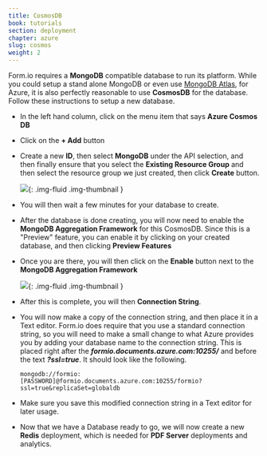 ```yaml
---
title: CosmosDB
book: tutorials
section: deployment
chapter: azure
slug: cosmos
weight: 2
---
```

Form.io requires a **MongoDB** compatible database to run its platform. While you could setup a stand alone MongoDB or even use [MongoDB Atlas](https://cloud.mongodb.com), for Azure, it is also perfectly reasonable to use **CosmosDB** for the database. Follow these instructions to setup a new database.

 - In the left hand column, click on the menu item that says **Azure Cosmos DB**
 - Click on the **+ Add** button
 - Create a new **ID**, then select **MongoDB** under the API selection, and then finally ensure that you select the **Existing Resource Group** and then select the resource group we just created, then click **Create** button.
   
   ![](/assets/img/integrations/azure/cosmos-create.png){: .img-fluid .img-thumbnail }
   
 - You will then wait a few minutes for your database to create.
 - After the database is done creating, you will now need to enable the **MongoDB Aggregation Framework** for this CosmosDB. Since this is a "Preview" feature, you can enable it by clicking on your created database, and then clicking **Preview Features**
 - Once you are there, you will then click on the **Enable** button next to the **MongoDB Aggregation Framework**
 
   ![](/assets/img/integrations/azure/cosmos-aggregation.png){: .img-fluid .img-thumbnail }
 
 - After this is complete, you will then **Connection String**. 
 - You will now make a copy of the connection string, and then place it in a Text editor. Form.io does require that you use a standard connection string, so you will need to make a small change to what Azure provides you by adding your database name to the connection string. This is placed right after the ***formio.documents.azure.com:10255/*** and before the text ***?ssl=true***. It should look like the following.
 
   ```mongodb://formio:[PASSWORD]@formio.documents.azure.com:10255/formio?ssl=true&replicaSet=globaldb```
 
 - Make sure you save this modified connection string in a Text editor for later usage.
 - Now that we have a Database ready to go, we will now create a new **Redis** deployment, which is needed for **PDF Server** deployments and analytics.
